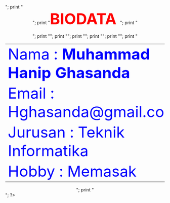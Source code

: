 <!DOCTYPE html>
<html lang="en">
<head>
    <meta charset="UTF-8">
    <meta name="viewport" content="width=device-width, initial-scale=1.0">
    <title>Document</title>
</head>
<body>
<?php
print "<pre>";
print "<center>";
print "<tr><td><font size = 16 color = 'red'><strong>BIODATA </strong></font></td></tr>";
print "<br><br>";
print "<table align='center'>";
print "<tr><td><font size = 12 color='blue'>Nama        : <strong>Muhammad Hanip Ghasanda</strong></font></td></tr>";
print "<tr><td><font size = 12 color='blue'>Email       : Hghasanda@gmail.com</font></td></tr>";
print "<tr><td><font size = 12 color='blue'>Jurusan     : Teknik Informatika</font></td></tr>";
print "<tr><td><font size = 12 color='blue'>Hobby       : Memasak</font></td></tr>";
print "</table>";
print "</center>";
?>
</body>
</html>
